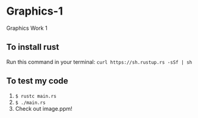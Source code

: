 # Graphics-1
Graphics Work 1

## To install rust
Run this command in your terminal: ``` curl https://sh.rustup.rs -sSf | sh ```

## To test my code
1. ``` $ rustc main.rs ```
2. ``` $ ./main.rs ```
3. Check out image.ppm!